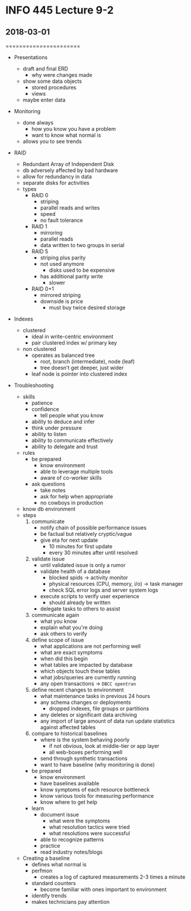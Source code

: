 # INFO 445 Lecture 9-2
## 2018-03-01
======================

- Presentations
    - draft and final ERD
        - why were changes made
    - show some data objects
        - stored procedures
        - views
    - maybe enter data

- Monitoring
    - done always
        - how you know you have a problem
        - want to know what normal is
    - allows you to see trends

- RAID
    - Redundant Array of Independent Disk
    - db adversely affected by bad hardware
    - allow for redundancy in data
    - separate disks for activities
    - types
        - RAID 0
            - striping
            - parallel reads and writes
            - speed
            - no fault tolerance
        - RAID 1
            - mirroring
            - parallel reads
            - data written to two groups in serial
        - RAID 5
            - striping plus parity
            - not used anymore
                - disks used to be expensive
            - has additional parity write
                - slower
        - RAID 0+1
            - mirrored striping
            - downside is price
                - must buy twice desired storage

- Indexes
    - clustered
        - ideal in write-centric environment
        - pair clustered index w/ primary key 
    - non clustered
        - operates as balanced tree
            - root, branch (intermediate), node (leaf)
            - tree doesn't get deeper, just wider
        - leaf node is pointer into clustered index

- Troubleshooting
    - skills
        - patience
        - confidence
            - tell people what you know
        - ability to deduce and infer
        - think under pressure
        - ability to listen
        - ability to communicate effectively
        - ability to delegate and trust
    - rules
        - be prepared
            - know environment
            - able to leverage multiple tools
            - aware of co-worker skills
        - ask questions
            - take notes
            - ask for help when appropriate
            - no cowboys in production
    - know db environment
    - steps
        1) communicate
            - notify chain of possible performance issues
            - be factual but relatively cryptic/vague
            - give eta for next update
                - 10 minutes for first update
                - every 30 minutes after until resolved
        2) validate issue
            - until validated issue is only a rumor
            - validate health of a database
                - blocked spids -> activity monitor
                - physical resources (CPU, memory, i/o) -> task manager
                - check SQL error logs and server system logs
            - execute scripts to verify user experience
                - should already be written
            - delegate tasks to others to assist
        3) communicate again
            - what you know
            - explain what you're doing
            - ask others to verify
        4) define scope of issue
            - what applications are not performing well
            - what are exact symptoms
            - when did this begin
            - what tables are impacted by database
            - which objects touch these tables
            - what jobs/queries are currently running
            - any open transactions -> `DBCC opentran`
        5) define recent changes to environment
            - what maintenance tasks in previous 24 hours
            - any schema changes or deployments
                - dropped indexes, file groups or partitions
            - any deletes or significant data archiving
            - any import of large amount of data
                run update statistics against affected tables
        6) compare to historical baselines
            - where is the system behaving poorly
                - if not obvious, look at middle-tier or app layer
                - all web-boxes performing well
            - send through synthetic transactions
            - want to have baseline (why monitoring is done)
        - be prepared
            - know environment
            - have baselines available
            - know symptoms of each resource bottleneck
            - know various tools for measuring performance
            - know where to get help
        - learn
            - document issue
                - what were the symptoms
                - what resolution tactics were tried
                - what resolutions were successful
            - able to recognize patterns
            - practice
            - read industry notes/blogs
    - Creating a baseline
        - defines what normal is
        - perfmon
            - creates a log of captured measurements 2-3 times a minute
        - standard counters
            - become familiar with ones important to environment
        - identify trends
        - makes technicians pay attention


